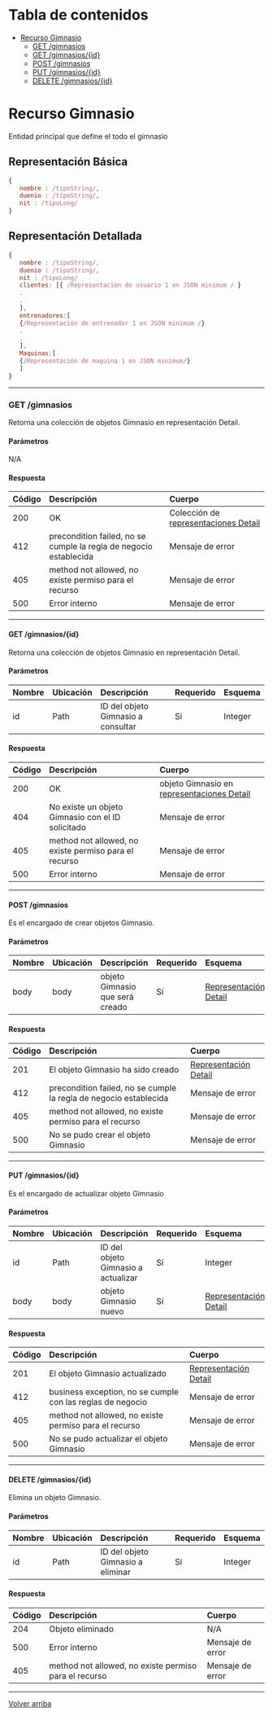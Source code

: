 
# Tabla de contenidos
 - [Recurso Gimnasio](#recurso-gimnasio)
   - [GET /gimnasios](#get-'/'gimnasios)
   - [GET /gimnasios/{id}](#get-/gimnasios/{id})
   - [POST /gimnasios](#post-/gimnasios)
   - [PUT /gimnasios/{id}](#put-/gimnasios/{id})
   - [DELETE /gimnasios/{id}](#delete-/gimnasios/{id})

# Recurso Gimnasio
Entidad principal que define el todo el gimnasio	

## Representación Básica
```javascript
{
   nombre : /tipoString/,
   duenio : /tipoString/,
   nit : /tipoLong/
}
```
## Representación Detallada
```javascript
{
   nombre : /tipoString/,
   duenio : /tipoString/,
   nit : /tipoLong/
   clientes: [{ /Representación de usuario 1 en JSON minimum / }
   .
   .
   ],
   entrenadores:[
   {/Representación de entrenador 1 en JSON minimum /}
   .
   .
   ],
   Maquinas:[
   {/Representación de maquina 1 en JSON minimum/}
   ]
}
```
***
### GET /gimnasios
Retorna una colección de objetos Gimnasio en representación Detail.
#### Parámetros
N/A
#### Respuesta
Código|Descripción|Cuerpo
:--|:--|:--
200|OK|Colección de [representaciones Detail](#recurso-gimnasio)
412|precondition failed, no se cumple la regla de negocio establecida|Mensaje de error
405|method not allowed, no existe permiso para el recurso|Mensaje de error
500|Error interno|Mensaje de error
***
#### GET /gimnasios/{id}
Retorna una colección de objetos Gimnasio en representación Detail.
#### Parámetros
Nombre|Ubicación|Descripción|Requerido|Esquema
:--|:--|:--|:--|:--
id|Path|ID del objeto Gimnasio a consultar|Sí|Integer
#### Respuesta
Código|Descripción|Cuerpo
:--|:--|:--
200|OK|objeto Gimnasio en [representaciones Detail](#recurso-gimnasio)
404|No existe un objeto Gimnasio con el ID solicitado|Mensaje de error
405|method not allowed, no existe permiso para el recurso|Mensaje de error
500|Error interno|Mensaje de error
***
#### POST /gimnasios
Es el encargado de crear objetos Gimnasio.
#### Parámetros
Nombre|Ubicación|Descripción|Requerido|Esquema
:--|:--|:--|:--|:--
body|body|objeto Gimnasio que será creado|Sí|[Representación Detail](#recurso-gimnasio)
#### Respuesta
Código|Descripción|Cuerpo
:--|:--|:--
201|El objeto Gimnasio ha sido creado|[Representación Detail](#recurso-gimnasio)
412|precondition failed, no se cumple la regla de negocio establecida|Mensaje de error
405|method not allowed, no existe permiso para el recurso|Mensaje de error
500|No se pudo crear el objeto Gimnasio|Mensaje de error
***
#### PUT /gimnasios/{id}
Es el encargado de actualizar objeto Gimnasio
#### Parámetros
Nombre|Ubicación|Descripción|Requerido|Esquema
:--|:--|:--|:--|:--
id|Path|ID del objeto Gimnasio a actualizar|Sí|Integer
body|body|objeto Gimnasio nuevo|Sí|[Representación Detail](#recurso-gimnasio)
#### Respuesta
Código|Descripción|Cuerpo
:--|:--|:--
201|El objeto Gimnasio actualizado|[Representación Detail](#recurso-gimnasio)
412|business exception, no se cumple con las reglas de negocio|Mensaje de error
405|method not allowed, no existe permiso para el recurso|Mensaje de error
500|No se pudo actualizar el objeto Gimnasio|Mensaje de error
***
#### DELETE /gimnasios/{id}
Elimina un objeto Gimnasio.
#### Parámetros
Nombre|Ubicación|Descripción|Requerido|Esquema
:--|:--|:--|:--|:--
id|Path|ID del objeto Gimnasio a eliminar|Sí|Integer
#### Respuesta
Código|Descripción|Cuerpo
:--|:--|:--
204|Objeto eliminado|N/A
500|Error interno|Mensaje de error
405|method not allowed, no existe permiso para el recurso|Mensaje de error
***
[Volver arriba](#tabla-de-contenidos)


